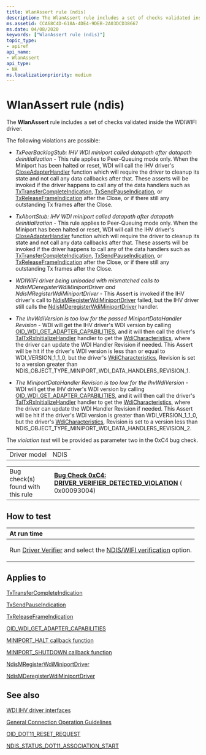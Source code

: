 ```yaml
---
title: WlanAssert rule (ndis)
description: The WlanAssert rule includes a set of checks validated inside the WDIWIFI driver.
ms.assetid: CCA68C4D-618A-4DE4-9DEB-2A03DCD38667
ms.date: 04/08/2020
keywords: ["WlanAssert rule (ndis)"]
topic_type:
- apiref
api_name:
- WlanAssert
api_type:
- NA
ms.localizationpriority: medium
---
```


# WlanAssert rule (ndis)

The **WlanAssert** rule includes a set of checks validated inside the WDIWIFI driver.

The following violations are possible:

- *TxPeerBacklogStub: IHV WDI miniport called datapath after datapath deinitialization* - This rule applies to Peer-Queuing mode only. When the Miniport has been halted or reset, WDI will call the IHV driver's [CloseAdapterHandler](https://docs.microsoft.com/windows-hardware/drivers/ddi/dot11wdi/nc-dot11wdi-miniport_wdi_close_adapter) function which will require the driver to cleanup its state and not call any data callbacks after that. These asserts will be invoked if the driver happens to call any of the data handlers such as [TxTransferCompleteIndication](https://docs.microsoft.com/windows-hardware/drivers/ddi/dot11wdi/nc-dot11wdi-ndis_wdi_tx_transfer_complete_ind), [TxSendPauseIndication](https://docs.microsoft.com/windows-hardware/drivers/ddi/dot11wdi/nc-dot11wdi-ndis_wdi_tx_send_pause_ind), or [TxReleaseFrameIndication](https://docs.microsoft.com/windows-hardware/drivers/ddi/dot11wdi/nc-dot11wdi-ndis_wdi_tx_release_frames_ind) after the Close, or if there still any outstanding Tx frames after the Close.

- *TxAbortStub: IHV WDI miniport called datapath after datapath deinitialization* - This rule applies to Peer-Queuing mode only. When the Miniport has been halted or reset, WDI will call the IHV driver's [CloseAdapterHandler](https://docs.microsoft.com/windows-hardware/drivers/ddi/dot11wdi/nc-dot11wdi-miniport_wdi_close_adapter) function which will require the driver to cleanup its state and not call any data callbacks after that. These asserts will be invoked if the driver happens to call any of the data handlers such as [TxTransferCompleteIndication](https://docs.microsoft.com/windows-hardware/drivers/ddi/dot11wdi/nc-dot11wdi-ndis_wdi_tx_transfer_complete_ind), [TxSendPauseIndication](https://docs.microsoft.com/windows-hardware/drivers/ddi/dot11wdi/nc-dot11wdi-ndis_wdi_tx_send_pause_ind), or [TxReleaseFrameIndication](https://docs.microsoft.com/windows-hardware/drivers/ddi/dot11wdi/nc-dot11wdi-ndis_wdi_tx_release_frames_ind) after the Close, or if there still any outstanding Tx frames after the Close.

- *WDIWIFI driver being unloaded with mismatched calls to NdisMDeregisterWdiMiniportDriver and NdisMRegisterWdiMiniportDriver* - This Assert is invoked if the IHV driver's call to [NdisMRegisterWdiMiniportDriver](https://docs.microsoft.com/windows-hardware/drivers/ddi/dot11wdi/nf-dot11wdi-ndismregisterwdiminiportdriver) failed, but the IHV driver still calls the [NdisMDeregisterWdiMiniportDriver](https://docs.microsoft.com/windows-hardware/drivers/ddi/dot11wdi/nf-dot11wdi-ndismderegisterwdiminiportdriver) handler.

- *The IhvWdiVersion is too low for the passed MiniportDataHandler Revision* - WDI will get the IHV driver's WDI version by calling [OID_WDI_GET_ADAPTER_CAPABILITIES](https://docs.microsoft.com/windows-hardware/drivers/network/oid-wdi-get-adapter-capabilities), and it will then call the driver's [TalTxRxInitializeHandler](https://docs.microsoft.com/windows-hardware/drivers/ddi/dot11wdi/nc-dot11wdi-miniport_wdi_tal_txrx_initialize) handler to get the [WdiCharacteristics](https://docs.microsoft.com/windows-hardware/drivers/ddi/dot11wdi/ns-dot11wdi-_ndis_miniport_driver_wdi_characteristics), where the driver can update the WDI Handler Revision if needed. This Assert will be hit if the driver's WDI version is less than or equal to WDI_VERSION_1_1_0, but the driver's [WdiCharacteristics](https://docs.microsoft.com/windows-hardware/drivers/ddi/dot11wdi/ns-dot11wdi-_ndis_miniport_driver_wdi_characteristics), Revision is set to a version greater than NDIS_OBJECT_TYPE_MINIPORT_WDI_DATA_HANDLERS_REVISION_1.

- *The MiniportDataHandler Revision is too low for the IhvWdiVersion* - WDI will get the IHV driver's WDI version by calling [OID_WDI_GET_ADAPTER_CAPABILITIES](https://docs.microsoft.com/windows-hardware/drivers/network/oid-wdi-get-adapter-capabilities), and it will then call the driver's [TalTxRxInitializeHandler](https://docs.microsoft.com/windows-hardware/drivers/ddi/dot11wdi/nc-dot11wdi-miniport_wdi_tal_txrx_initialize) handler to get the [WdiCharacteristics](https://docs.microsoft.com/windows-hardware/drivers/ddi/dot11wdi/ns-dot11wdi-_ndis_miniport_driver_wdi_characteristics), where the driver can update the WDI Handler Revision if needed. This Assert will be hit if the driver's WDI version is greater than WDI_VERSION_1_1_0, but the driver's [WdiCharacteristics](https://docs.microsoft.com/windows-hardware/drivers/ddi/dot11wdi/ns-dot11wdi-_ndis_miniport_driver_wdi_characteristics), Revision is set to a version less than NDIS_OBJECT_TYPE_MINIPORT_WDI_DATA_HANDLERS_REVISION_2.

The *violation text* will be provided as parameter two in the 0xC4 bug check.

|              |      |
|--------------|------|
| Driver model | NDIS |

|                                   |                                                                                                                                        |
|-----------------------------------|----------------------------------------------------------------------------------------------------------------------------------------|
| Bug check(s) found with this rule | [**Bug Check 0xC4: DRIVER\_VERIFIER\_DETECTED\_VIOLATION**](https://docs.microsoft.com/windows-hardware/drivers/debugger/bug-check-0xc4--driver-verifier-detected-violation) ( 0x00093004) |

How to test
-----------

<table>
<colgroup>
<col width="100%" />
</colgroup>
<thead>
<tr class="header">
<th align="left">At run time</th>
</tr>
</thead>
<tbody>
<tr class="odd">
<td align="left"><p>Run <a href="https://docs.microsoft.com/windows-hardware/drivers/devtest/driver-verifier" data-raw-source="[Driver Verifier](https://docs.microsoft.com/windows-hardware/drivers/devtest/driver-verifier)">Driver Verifier</a> and select the <a href="https://docs.microsoft.com/windows-hardware/drivers/devtest/ndis-wifi-verification" data-raw-source="[NDIS/WIFI verification](https://docs.microsoft.com/windows-hardware/drivers/devtest/ndis-wifi-verification)">NDIS/WIFI verification</a> option.</p></td>
</tr>
</tbody>
</table>

Applies to
----------

[TxTransferCompleteIndication](https://docs.microsoft.com/windows-hardware/drivers/ddi/dot11wdi/nc-dot11wdi-ndis_wdi_tx_transfer_complete_ind)

[TxSendPauseIndication](https://docs.microsoft.com/windows-hardware/drivers/ddi/dot11wdi/nc-dot11wdi-ndis_wdi_tx_send_pause_ind)

[TxReleaseFrameIndication](https://docs.microsoft.com/windows-hardware/drivers/ddi/dot11wdi/nc-dot11wdi-ndis_wdi_tx_release_frames_ind) 

[OID_WDI_GET_ADAPTER_CAPABILITIES](https://docs.microsoft.com/windows-hardware/drivers/network/oid-wdi-get-adapter-capabilities)

[MINIPORT_HALT callback function](https://docs.microsoft.com/windows-hardware/drivers/ddi/ndis/nc-ndis-miniport_halt)

[MINIPORT_SHUTDOWN callback function](https://docs.microsoft.com/windows-hardware/drivers/ddi/ndis/nc-ndis-miniport_shutdown)

[NdisMRegisterWdiMiniportDriver](https://docs.microsoft.com/windows-hardware/drivers/ddi/dot11wdi/nf-dot11wdi-ndismregisterwdiminiportdriver)

[NdisMDeregisterWdiMiniportDriver](https://docs.microsoft.com/windows-hardware/drivers/ddi/dot11wdi/nf-dot11wdi-ndismderegisterwdiminiportdriver)

See also
--------

[WDI IHV driver interfaces](https://docs.microsoft.com/windows-hardware/drivers/network/wdi-ihv-driver-interfaces)

[General Connection Operation Guidelines](https://docs.microsoft.com/windows-hardware/drivers/network/general-connection-operation-guidelines)

[OID\_DOT11\_RESET\_REQUEST](https://docs.microsoft.com/windows-hardware/drivers/network/oid-dot11-reset-request)

[NDIS\_STATUS\_DOT11\_ASSOCIATION\_START](https://docs.microsoft.com/windows-hardware/drivers/network/ndis-status-dot11-association-start)
